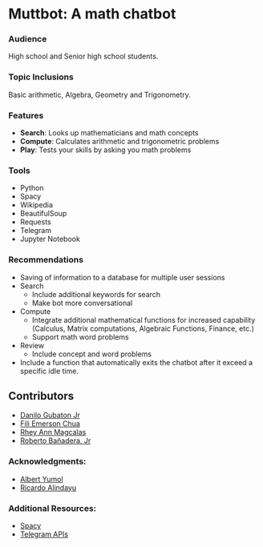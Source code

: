 # Muttbot: A math chatbot

### Audience
High school and Senior high school students.

### Topic Inclusions
Basic arithmetic, Algebra, Geometry and Trigonometry.


### Features

* **Search**: Looks up mathematicians and math concepts
* **Compute**: Calculates arithmetic and trigonometric problems
* **Play**: Tests your skills by asking you math problems

### Tools
* Python
* Spacy
* Wikipedia
* BeautifulSoup
* Requests
* Telegram
* Jupyter Notebook


### Recommendations
* Saving of information to a database for multiple user sessions
* Search 
  * Include additional keywords for search
  * Make bot more conversational
* Compute
  * Integrate additional mathematical functions for increased capability (Calculus, Matrix computations, Algebraic Functions, Finance, etc.)
  * Support math word problems
* Review
  * Include concept and word problems 
* Include a function that automatically exits the chatbot after it exceed a specific idle time.


## Contributors
* [Danilo Gubaton Jr](https://www.linkedin.com/in/dcgubatonjr/)
* [Fili Emerson Chua](https://www.linkedin.com/in/fili-emerson-chua/)
* [Rhey Ann Magcalas](https://www.linkedin.com/in/rhey-ann-magcalas-47541490/)
* [Roberto Bañadera, Jr](https://www.linkedin.com/in/robertobanaderajr/)

### Acknowledgments:
* [Albert Yumol](https://www.linkedin.com/in/albertyumol/)
* [Ricardo Alindayu](https://www.linkedin.com/in/rcalindayu/)


### Additional Resources:
* [Spacy](https://spacy.io/)
* [Telegram APIs](https://core.telegram.org/bots)

